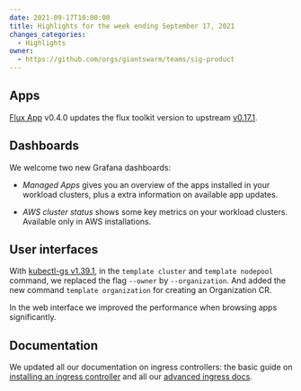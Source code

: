 ```yaml
---
date: 2021-09-17T10:00:00
title: Highlights for the week ending September 17, 2021
changes_categories:
  - Highlights
owner:
  - https://github.com/orgs/giantswarm/teams/sig-product
---
```


## Apps

[Flux App](https://github.com/giantswarm/flux-app/blob/master/CHANGELOG.md#040---2021-09-16) v0.4.0 updates the flux toolkit version to upstream [v0.17.1](https://github.com/fluxcd/flux2/releases/tag/v0.17.1).

## Dashboards

We welcome two new Grafana dashboards:

- *Managed Apps* gives you an overview of the apps installed in your workload clusters, plus a extra information on available app updates.

- *AWS cluster status* shows some key metrics on your workload clusters. Available only in AWS installations.

## User interfaces

With [kubectl-gs v1.39.1](https://docs.giantswarm.io/changes/kubectl-gs/kubectl-gs/v1.39.2/), in the `template cluster` and `template nodepool` command, we replaced the flag `--owner` by `--organization`. And added the new command `template organization` for creating an Organization CR.

In the web interface we improved the performance when browsing apps significantly.

## Documentation

We updated all our documentation on ingress controllers: the basic guide on [installing an ingress controller](https://docs.giantswarm.io/getting-started/ingress-controller/) and all our [advanced ingress docs](https://docs.giantswarm.io/advanced/ingress/).
